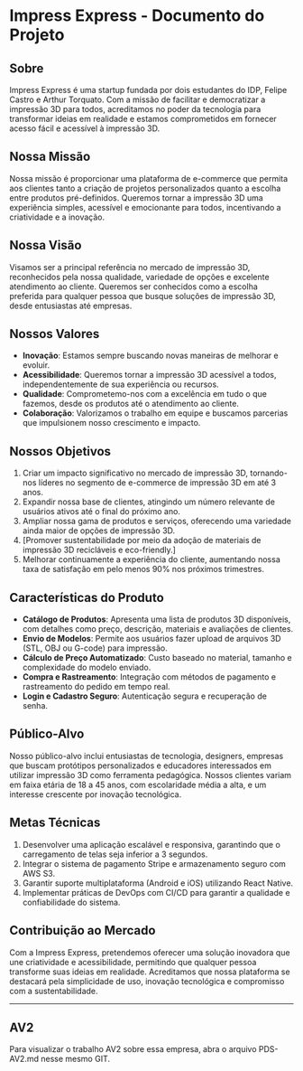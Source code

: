 # **Impress Express - Documento do Projeto**

## **Sobre**

Impress Express é uma startup fundada por dois estudantes do IDP, Felipe Castro e Arthur Torquato. Com a missão de facilitar e democratizar a impressão 3D para todos, acreditamos no poder da tecnologia para transformar ideias em realidade e estamos comprometidos em fornecer acesso fácil e acessível à impressão 3D.

## **Nossa Missão**

Nossa missão é proporcionar uma plataforma de e-commerce que permita aos clientes tanto a criação de projetos personalizados quanto a escolha entre produtos pré-definidos. Queremos tornar a impressão 3D uma experiência simples, acessível e emocionante para todos, incentivando a criatividade e a inovação.

## **Nossa Visão**

Visamos ser a principal referência no mercado de impressão 3D, reconhecidos pela nossa qualidade, variedade de opções e excelente atendimento ao cliente. Queremos ser conhecidos como a escolha preferida para qualquer pessoa que busque soluções de impressão 3D, desde entusiastas até empresas.

## **Nossos Valores**

- **Inovação**: Estamos sempre buscando novas maneiras de melhorar e evoluir.
- **Acessibilidade**: Queremos tornar a impressão 3D acessível a todos, independentemente de sua experiência ou recursos.
- **Qualidade**: Comprometemo-nos com a excelência em tudo o que fazemos, desde os produtos até o atendimento ao cliente.
- **Colaboração**: Valorizamos o trabalho em equipe e buscamos parcerias que impulsionem nosso crescimento e impacto.

## **Nossos Objetivos**

1. Criar um impacto significativo no mercado de impressão 3D, tornando-nos líderes no segmento de e-commerce de impressão 3D em até 3 anos.
2. Expandir nossa base de clientes, atingindo um número relevante de usuários ativos até o final do próximo ano.
3. Ampliar nossa gama de produtos e serviços, oferecendo uma variedade ainda maior de opções de impressão 3D.
4. [Promover sustentabilidade por meio da adoção de materiais de impressão 3D recicláveis e eco-friendly.]
5. Melhorar continuamente a experiência do cliente, aumentando nossa taxa de satisfação em pelo menos 90% nos próximos trimestres.

## **Características do Produto**

- **Catálogo de Produtos**: Apresenta uma lista de produtos 3D disponíveis, com detalhes como preço, descrição, materiais e avaliações de clientes.
- **Envio de Modelos**: Permite aos usuários fazer upload de arquivos 3D (STL, OBJ ou G-code) para impressão.
- **Cálculo de Preço Automatizado**: Custo baseado no material, tamanho e complexidade do modelo enviado.
- **Compra e Rastreamento**: Integração com métodos de pagamento e rastreamento do pedido em tempo real.
- **Login e Cadastro Seguro**: Autenticação segura e recuperação de senha.

## **Público-Alvo**

Nosso público-alvo inclui entusiastas de tecnologia, designers, empresas que buscam protótipos personalizados e educadores interessados em utilizar impressão 3D como ferramenta pedagógica. Nossos clientes variam em faixa etária de 18 a 45 anos, com escolaridade média a alta, e um interesse crescente por inovação tecnológica.

## **Metas Técnicas**

1. Desenvolver uma aplicação escalável e responsiva, garantindo que o carregamento de telas seja inferior a 3 segundos.
2. Integrar o sistema de pagamento Stripe e armazenamento seguro com AWS S3.
3. Garantir suporte multiplataforma (Android e iOS) utilizando React Native.
4. Implementar práticas de DevOps com CI/CD para garantir a qualidade e confiabilidade do sistema.

## **Contribuição ao Mercado**

Com a Impress Express, pretendemos oferecer uma solução inovadora que une criatividade e acessibilidade, permitindo que qualquer pessoa transforme suas ideias em realidade. Acreditamos que nossa plataforma se destacará pela simplicidade de uso, inovação tecnológica e compromisso com a sustentabilidade.

---

## **AV2**

Para visualizar o trabalho AV2 sobre essa empresa, abra o arquivo PDS-AV2.md nesse mesmo GIT.
